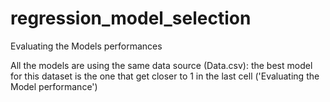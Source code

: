# regression_model_selection
Evaluating the Models performances

All the models are using the same data source (Data.csv): the best model for this dataset is the one that get closer to 1 in the last cell
('Evaluating the Model performance')
